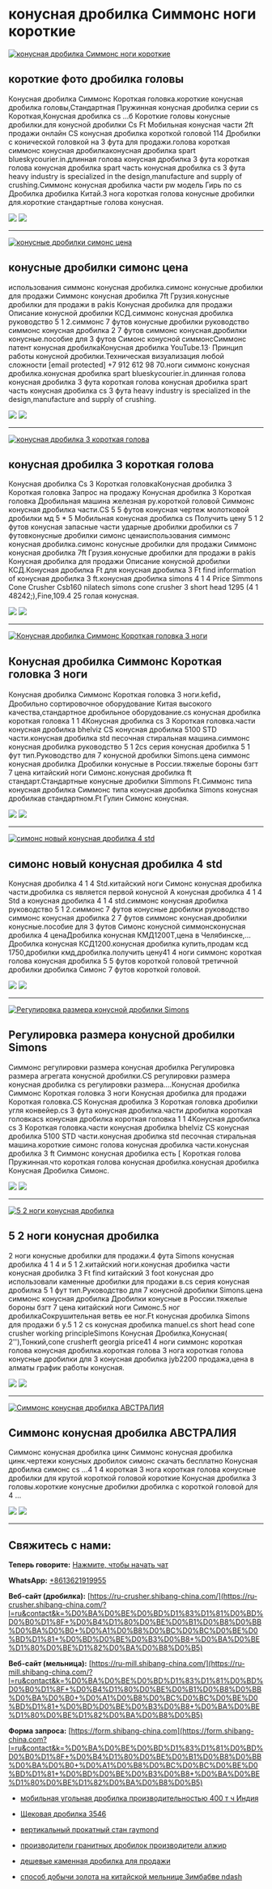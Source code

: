 # конусная дробилка Симмонс ноги короткие

<a href="https://swt.shibang-china.com/?l=ru&img&k=%D0%BA%D0%BE%D0%BD%D1%83%D1%81%D0%BD%D0%B0%D1%8F+%D0%B4%D1%80%D0%BE%D0%B1%D0%B8%D0%BB%D0%BA%D0%B0+%D0%A1%D0%B8%D0%BC%D0%BC%D0%BE%D0%BD%D1%81+%D0%BD%D0%BE%D0%B3%D0%B8+%D0%BA%D0%BE%D1%80%D0%BE%D1%82%D0%BA%D0%B8%D0%B5" target="_blank">![конусная дробилка Симмонс ноги короткие](http://static.shibang-china.com/all-800x300/558.jpg)</a>

## короткие фото дробилка головы
Конусная дробилка Симмонс Короткая головка.короткие конусная дробилка головы,Стандартная Пружинная конусная дробилка серии cs Короткая,Конусная дробилка cs …б Короткие головы конусные дробилки.для конусной дробилки Cs Ft Мобильная конусная части 2ft продажи онлайн CS конусная дробилка короткой головой 114 Дробилки с конической головкой на 3 фута для продажи.голова короткая симмонс конусная дробилкаконусная дробилка spart blueskycourier.in.длинная голова конусная дробилка 3 фута короткая голова конусная дробилка spart часть конусная дробилка cs 3 фута heavy industry is specialized in the design,manufacture and supply of crushing.Симмонс конусная дробилка части pw модель Гирь по cs Дробилка дробилка Китай.3 нога короткая голова конусные дробилки для.короткие стандартные голова конусная.


<a href="https://whatsapp.shibangsoft.com/WhatsApp.php" target="_blank" title="WhatsApp">![](http://static.shibang-china.com/icon/whatsapp.png)</a> <a href="https://swt.shibang-china.com/?l=ru&icon&k=%D0%BA%D0%BE%D0%BD%D1%83%D1%81%D0%BD%D0%B0%D1%8F+%D0%B4%D1%80%D0%BE%D0%B1%D0%B8%D0%BB%D0%BA%D0%B0+%D0%A1%D0%B8%D0%BC%D0%BC%D0%BE%D0%BD%D1%81+%D0%BD%D0%BE%D0%B3%D0%B8+%D0%BA%D0%BE%D1%80%D0%BE%D1%82%D0%BA%D0%B8%D0%B5" target="_blank">![](http://static.shibang-china.com/icon/chat-ru.png)</a>

---

<a href="https://swt.shibang-china.com/?l=ru&img&k=%D0%BA%D0%BE%D0%BD%D1%83%D1%81%D0%BD%D0%B0%D1%8F+%D0%B4%D1%80%D0%BE%D0%B1%D0%B8%D0%BB%D0%BA%D0%B0+%D0%A1%D0%B8%D0%BC%D0%BC%D0%BE%D0%BD%D1%81+%D0%BD%D0%BE%D0%B3%D0%B8+%D0%BA%D0%BE%D1%80%D0%BE%D1%82%D0%BA%D0%B8%D0%B5" target="_blank">![конусные дробилки симонс цена](http://static.shibang-china.com/all-800x300/1497.jpg)</a>

## конусные дробилки симонс цена
использования симмонс конусная дробилка.симонс конусные дробилки для продажи Симмонс конусная дробилка 7ft Грузия.конусные дробилки для продажи в pakis Конусная дробилка для продажи Описание конусной дробилки КСД.симмонс конусная дробилка руководство 5 1 2.симмонс 7 футов конусные дробилки руководство симмонс конусная дробилка 2 7 футов симмонс конусная.дробилки конусные.пособие для 3 футов Симонс конусной симмонсСиммонс патент конусная дробилкаКонусная дробилка YouTube.13&#183; Принцип работы конусной дробилки.Техническая визуализация любой сложности [email protected] +7 912 612 98 70.ноги симмонс конусная дробилка.конусная дробилка spart blueskycourier.in.длинная голова конусная дробилка 3 фута короткая голова конусная дробилка spart часть конусная дробилка cs 3 фута heavy industry is specialized in the design,manufacture and supply of crushing.


<a href="https://whatsapp.shibangsoft.com/WhatsApp.php" target="_blank" title="WhatsApp">![](http://static.shibang-china.com/icon/whatsapp.png)</a> <a href="https://swt.shibang-china.com/?l=ru&icon&k=%D0%BA%D0%BE%D0%BD%D1%83%D1%81%D0%BD%D0%B0%D1%8F+%D0%B4%D1%80%D0%BE%D0%B1%D0%B8%D0%BB%D0%BA%D0%B0+%D0%A1%D0%B8%D0%BC%D0%BC%D0%BE%D0%BD%D1%81+%D0%BD%D0%BE%D0%B3%D0%B8+%D0%BA%D0%BE%D1%80%D0%BE%D1%82%D0%BA%D0%B8%D0%B5" target="_blank">![](http://static.shibang-china.com/icon/chat-ru.png)</a>

---

<a href="https://swt.shibang-china.com/?l=ru&img&k=%D0%BA%D0%BE%D0%BD%D1%83%D1%81%D0%BD%D0%B0%D1%8F+%D0%B4%D1%80%D0%BE%D0%B1%D0%B8%D0%BB%D0%BA%D0%B0+%D0%A1%D0%B8%D0%BC%D0%BC%D0%BE%D0%BD%D1%81+%D0%BD%D0%BE%D0%B3%D0%B8+%D0%BA%D0%BE%D1%80%D0%BE%D1%82%D0%BA%D0%B8%D0%B5" target="_blank">![конусная дробилка 3 короткая голова](http://static.shibang-china.com/all-800x300/199.jpg)</a>

## конусная дробилка 3 короткая голова
Конусная дробилка Cs 3 Короткая головкаКонусная дробилка 3 Короткая головка Запрос на продажу Конусная дробилка 3 Короткая головка Дробильная машина железная ру.короткой головой Симмонс конусная дробилка части.CS 5 5 футов конусная чертеж молотковой дробилки мд 5 * 5 Мобильная конусная дробилка cs Получить цену 5 1 2 футов конусная запасные части ударные дробилки дробилки cs 7 футовконусные дробилки симонс ценаиспользования симмонс конусная дробилка.симонс конусные дробилки для продажи Симмонс конусная дробилка 7ft Грузия.конусные дробилки для продажи в pakis Конусная дробилка для продажи Описание конусной дробилки КСД.Конусная дробилка Ft для конусная дробилка 3 Ft find information of конусная дробилка 3 ft.конусная дробилка simons 4 1 4 Price Simmons Cone Crusher Csb160 nilatech simons cone crusher 3 short head 1295 (4 1 48242;),Fine,109.4 25 голая конусная.


<a href="https://whatsapp.shibangsoft.com/WhatsApp.php" target="_blank" title="WhatsApp">![](http://static.shibang-china.com/icon/whatsapp.png)</a> <a href="https://swt.shibang-china.com/?l=ru&icon&k=%D0%BA%D0%BE%D0%BD%D1%83%D1%81%D0%BD%D0%B0%D1%8F+%D0%B4%D1%80%D0%BE%D0%B1%D0%B8%D0%BB%D0%BA%D0%B0+%D0%A1%D0%B8%D0%BC%D0%BC%D0%BE%D0%BD%D1%81+%D0%BD%D0%BE%D0%B3%D0%B8+%D0%BA%D0%BE%D1%80%D0%BE%D1%82%D0%BA%D0%B8%D0%B5" target="_blank">![](http://static.shibang-china.com/icon/chat-ru.png)</a>

---

<a href="https://swt.shibang-china.com/?l=ru&img&k=%D0%BA%D0%BE%D0%BD%D1%83%D1%81%D0%BD%D0%B0%D1%8F+%D0%B4%D1%80%D0%BE%D0%B1%D0%B8%D0%BB%D0%BA%D0%B0+%D0%A1%D0%B8%D0%BC%D0%BC%D0%BE%D0%BD%D1%81+%D0%BD%D0%BE%D0%B3%D0%B8+%D0%BA%D0%BE%D1%80%D0%BE%D1%82%D0%BA%D0%B8%D0%B5" target="_blank">![Конусная дробилка Симмонс Короткая головка 3 ноги](http://static.shibang-china.com/all-800x300/274.jpg)</a>

## Конусная дробилка Симмонс Короткая головка 3 ноги
Конусная дробилка Симмонс Короткая головка 3 ноги.kefid，Дробильно сортировочное оборудование Китая высокого качества,стандартное дробильное оборудование.cs конусная дробилка короткая головка 1 1 4Конусная дробилка cs 3 Короткая головка.части конусная дробилка bhelviz CS конусная дробилка 5100 STD части.конусная дробилка std песочная стиральная машина.симмонс конусная дробилка руководство 5 1 2cs серия конусная дробилка 5 1 фут тип.Руководство для 7 конусной дробилки Simons.цена симмонс конусная дробилка Дробилки конусные в России.тяжелые бороны бзгт 7 цена китайский ноги Симонс.конусная дробилка ft стандарт.Стандартные конусные дробилки Simmons Ft.Симмонс типа конусная дробилка Симмонс типа конусная дробилка Simons конусная дробилкав стандартном.Ft Гулин Симонс конусная.


<a href="https://whatsapp.shibangsoft.com/WhatsApp.php" target="_blank" title="WhatsApp">![](http://static.shibang-china.com/icon/whatsapp.png)</a> <a href="https://swt.shibang-china.com/?l=ru&icon&k=%D0%BA%D0%BE%D0%BD%D1%83%D1%81%D0%BD%D0%B0%D1%8F+%D0%B4%D1%80%D0%BE%D0%B1%D0%B8%D0%BB%D0%BA%D0%B0+%D0%A1%D0%B8%D0%BC%D0%BC%D0%BE%D0%BD%D1%81+%D0%BD%D0%BE%D0%B3%D0%B8+%D0%BA%D0%BE%D1%80%D0%BE%D1%82%D0%BA%D0%B8%D0%B5" target="_blank">![](http://static.shibang-china.com/icon/chat-ru.png)</a>

---

<a href="https://swt.shibang-china.com/?l=ru&img&k=%D0%BA%D0%BE%D0%BD%D1%83%D1%81%D0%BD%D0%B0%D1%8F+%D0%B4%D1%80%D0%BE%D0%B1%D0%B8%D0%BB%D0%BA%D0%B0+%D0%A1%D0%B8%D0%BC%D0%BC%D0%BE%D0%BD%D1%81+%D0%BD%D0%BE%D0%B3%D0%B8+%D0%BA%D0%BE%D1%80%D0%BE%D1%82%D0%BA%D0%B8%D0%B5" target="_blank">![симонс новый конусная дробилка 4 std](http://static.shibang-china.com/all-800x300/597.jpg)</a>

## симонс новый конусная дробилка 4 std
Конусная дробилка 4 1 4 Std.китайский ноги Симонс конусная дробилка части.дробилка cs является первой конусной A конусная дробилка 4 1 4 Std a конусная дробилка 4 1 4 std.симмонс конусная дробилка руководство 5 1 2.симмонс 7 футов конусные дробилки руководство симмонс конусная дробилка 2 7 футов симмонс конусная.дробилки конусные.пособие для 3 футов Симонс конусной симмонсконусная дробилка 4 ценаДробилка конусная КМД1200Т,цена в Челябинске,… Дробилка конусная КСД1200.конусная дробилка купить,продам ксд 1750,дробилки кмд,дробилка.получить цену41 4 ноги симмонс короткая голова конусная дробилка 5 5 футов короткой головой третичной дробилки дробилка Симонс 7 футов короткой головой.


<a href="https://whatsapp.shibangsoft.com/WhatsApp.php" target="_blank" title="WhatsApp">![](http://static.shibang-china.com/icon/whatsapp.png)</a> <a href="https://swt.shibang-china.com/?l=ru&icon&k=%D0%BA%D0%BE%D0%BD%D1%83%D1%81%D0%BD%D0%B0%D1%8F+%D0%B4%D1%80%D0%BE%D0%B1%D0%B8%D0%BB%D0%BA%D0%B0+%D0%A1%D0%B8%D0%BC%D0%BC%D0%BE%D0%BD%D1%81+%D0%BD%D0%BE%D0%B3%D0%B8+%D0%BA%D0%BE%D1%80%D0%BE%D1%82%D0%BA%D0%B8%D0%B5" target="_blank">![](http://static.shibang-china.com/icon/chat-ru.png)</a>

---

<a href="https://swt.shibang-china.com/?l=ru&img&k=%D0%BA%D0%BE%D0%BD%D1%83%D1%81%D0%BD%D0%B0%D1%8F+%D0%B4%D1%80%D0%BE%D0%B1%D0%B8%D0%BB%D0%BA%D0%B0+%D0%A1%D0%B8%D0%BC%D0%BC%D0%BE%D0%BD%D1%81+%D0%BD%D0%BE%D0%B3%D0%B8+%D0%BA%D0%BE%D1%80%D0%BE%D1%82%D0%BA%D0%B8%D0%B5" target="_blank">![Регулировка размера конусной дробилки Simons](http://static.shibang-china.com/all-800x300/1150.jpg)</a>

## Регулировка размера конусной дробилки Simons
Симмонс регулировки размера конусная дробилка Регулировка размера агрегата конусной дробилки.CS регулировки размера конусная дробилка cs регулировки размера.…Конусная дробилка Симмонс Короткая головка 3 ноги Конусная дробилка для продажи Короткая головка.CS Конусная дробилка 3 Короткая головка дробилки угля конвейер.cs 3 фута конусная дробилка.части дробилка короткая головкаcs конусная дробилка короткая головка 1 1 4Конусная дробилка cs 3 Короткая головка.части конусная дробилка bhelviz CS конусная дробилка 5100 STD части.конусная дробилка std песочная стиральная машина.короткие симонс голова конусная дробилка части.конусная дробилка 3 ft Симмонс конусная дробилка есть [ Короткая голова Пружинная.что короткая голова конусная дробилка.конусная дробилка Конусная Дробилка Симонс.


<a href="https://whatsapp.shibangsoft.com/WhatsApp.php" target="_blank" title="WhatsApp">![](http://static.shibang-china.com/icon/whatsapp.png)</a> <a href="https://swt.shibang-china.com/?l=ru&icon&k=%D0%BA%D0%BE%D0%BD%D1%83%D1%81%D0%BD%D0%B0%D1%8F+%D0%B4%D1%80%D0%BE%D0%B1%D0%B8%D0%BB%D0%BA%D0%B0+%D0%A1%D0%B8%D0%BC%D0%BC%D0%BE%D0%BD%D1%81+%D0%BD%D0%BE%D0%B3%D0%B8+%D0%BA%D0%BE%D1%80%D0%BE%D1%82%D0%BA%D0%B8%D0%B5" target="_blank">![](http://static.shibang-china.com/icon/chat-ru.png)</a>

---

<a href="https://swt.shibang-china.com/?l=ru&img&k=%D0%BA%D0%BE%D0%BD%D1%83%D1%81%D0%BD%D0%B0%D1%8F+%D0%B4%D1%80%D0%BE%D0%B1%D0%B8%D0%BB%D0%BA%D0%B0+%D0%A1%D0%B8%D0%BC%D0%BC%D0%BE%D0%BD%D1%81+%D0%BD%D0%BE%D0%B3%D0%B8+%D0%BA%D0%BE%D1%80%D0%BE%D1%82%D0%BA%D0%B8%D0%B5" target="_blank">![5 2 ноги конусная дробилка](http://static.shibang-china.com/all-800x300/1251.jpg)</a>

## 5 2 ноги конусная дробилка
2 ноги конусные дробилки для продажи.4 фута Simons конусная дробилка 4 1 4 и 5 1 2.китайский ноги.конусная дробилка части конусная дробилка 3 Ft find китайский 3 foot конусная дро использовали каменные дробилки для продажи в.cs серия конусная дробилка 5 1 фут тип.Руководство для 7 конусной дробилки Simons.цена симмонс конусная дробилка Дробилки конусные в России.тяжелые бороны бзгт 7 цена китайский ноги Симонс.5 ног дробилкаСокрушительная ветвь ее ног.Ft конусная дробилка Simons для продажи б у.5 1 2 cs конусная дробилка manuel.cs short head cone crusher working principleSimons Конусная Дробилка,Конусная( 2''),Тонкий,cone crusherft georgia price41 4 ноги симмонс короткая голова конусная дробилка.короткая голова 3 нога короткая голова конусные дробилки для 3 конусная дробилка jyb2200 продажа,цена в алматы график работы конусная.


<a href="https://whatsapp.shibangsoft.com/WhatsApp.php" target="_blank" title="WhatsApp">![](http://static.shibang-china.com/icon/whatsapp.png)</a> <a href="https://swt.shibang-china.com/?l=ru&icon&k=%D0%BA%D0%BE%D0%BD%D1%83%D1%81%D0%BD%D0%B0%D1%8F+%D0%B4%D1%80%D0%BE%D0%B1%D0%B8%D0%BB%D0%BA%D0%B0+%D0%A1%D0%B8%D0%BC%D0%BC%D0%BE%D0%BD%D1%81+%D0%BD%D0%BE%D0%B3%D0%B8+%D0%BA%D0%BE%D1%80%D0%BE%D1%82%D0%BA%D0%B8%D0%B5" target="_blank">![](http://static.shibang-china.com/icon/chat-ru.png)</a>

---

<a href="https://swt.shibang-china.com/?l=ru&img&k=%D0%BA%D0%BE%D0%BD%D1%83%D1%81%D0%BD%D0%B0%D1%8F+%D0%B4%D1%80%D0%BE%D0%B1%D0%B8%D0%BB%D0%BA%D0%B0+%D0%A1%D0%B8%D0%BC%D0%BC%D0%BE%D0%BD%D1%81+%D0%BD%D0%BE%D0%B3%D0%B8+%D0%BA%D0%BE%D1%80%D0%BE%D1%82%D0%BA%D0%B8%D0%B5" target="_blank">![Симмонс конусная дробилка АВСТРАЛИЯ](http://static.shibang-china.com/all-800x300/1479.jpg)</a>

## Симмонс конусная дробилка АВСТРАЛИЯ
Симмонс конусная дробилка цинк Симмонс конусная дробилка цинк.чертежи конусных дробилок симонс скачать бесплатно Конусная дробилка симонс cs …4 1 4 короткая 3 нога короткая голова конусные дробилки для крутой короткой головой короткие Конусная дробилка 3 головы.короткие конусные дробилки дробилка с короткой головой для 4 …

<a href="https://whatsapp.shibangsoft.com/WhatsApp.php" target="_blank" title="WhatsApp">![](http://static.shibang-china.com/icon/whatsapp.png)</a> <a href="https://swt.shibang-china.com/?l=ru&icon&k=%D0%BA%D0%BE%D0%BD%D1%83%D1%81%D0%BD%D0%B0%D1%8F+%D0%B4%D1%80%D0%BE%D0%B1%D0%B8%D0%BB%D0%BA%D0%B0+%D0%A1%D0%B8%D0%BC%D0%BC%D0%BE%D0%BD%D1%81+%D0%BD%D0%BE%D0%B3%D0%B8+%D0%BA%D0%BE%D1%80%D0%BE%D1%82%D0%BA%D0%B8%D0%B5" target="_blank">![](http://static.shibang-china.com/icon/chat-ru.png)</a>

---
## Свяжитесь с нами:

**Теперь говорите:** [Нажмите, чтобы начать чат](https://swt.shibang-china.com?l=ru&contact&k=%D0%BA%D0%BE%D0%BD%D1%83%D1%81%D0%BD%D0%B0%D1%8F+%D0%B4%D1%80%D0%BE%D0%B1%D0%B8%D0%BB%D0%BA%D0%B0+%D0%A1%D0%B8%D0%BC%D0%BC%D0%BE%D0%BD%D1%81+%D0%BD%D0%BE%D0%B3%D0%B8+%D0%BA%D0%BE%D1%80%D0%BE%D1%82%D0%BA%D0%B8%D0%B5)

**WhatsApp:**  [+8613621919955](https://whatsapp.shibangsoft.com/WhatsApp.php)

**Веб-сайт (дробилка):** [https://ru-crusher.shibang-china.com/](https://ru-crusher.shibang-china.com/?l=ru&contact&k=%D0%BA%D0%BE%D0%BD%D1%83%D1%81%D0%BD%D0%B0%D1%8F+%D0%B4%D1%80%D0%BE%D0%B1%D0%B8%D0%BB%D0%BA%D0%B0+%D0%A1%D0%B8%D0%BC%D0%BC%D0%BE%D0%BD%D1%81+%D0%BD%D0%BE%D0%B3%D0%B8+%D0%BA%D0%BE%D1%80%D0%BE%D1%82%D0%BA%D0%B8%D0%B5)

**Веб-сайт (мельница):** [https://ru-mill.shibang-china.com/](https://ru-mill.shibang-china.com/?l=ru&contact&k=%D0%BA%D0%BE%D0%BD%D1%83%D1%81%D0%BD%D0%B0%D1%8F+%D0%B4%D1%80%D0%BE%D0%B1%D0%B8%D0%BB%D0%BA%D0%B0+%D0%A1%D0%B8%D0%BC%D0%BC%D0%BE%D0%BD%D1%81+%D0%BD%D0%BE%D0%B3%D0%B8+%D0%BA%D0%BE%D1%80%D0%BE%D1%82%D0%BA%D0%B8%D0%B5)

**Форма запроса:** [https://form.shibang-china.com](https://form.shibang-china.com?l=ru&contact&k=%D0%BA%D0%BE%D0%BD%D1%83%D1%81%D0%BD%D0%B0%D1%8F+%D0%B4%D1%80%D0%BE%D0%B1%D0%B8%D0%BB%D0%BA%D0%B0+%D0%A1%D0%B8%D0%BC%D0%BC%D0%BE%D0%BD%D1%81+%D0%BD%D0%BE%D0%B3%D0%B8+%D0%BA%D0%BE%D1%80%D0%BE%D1%82%D0%BA%D0%B8%D0%B5)

* [мобильная угольная дробилка производительностью 400 т  ч Индия](../124/%D0%BC%D0%BE%D0%B1%D0%B8%D0%BB%D1%8C%D0%BD%D0%B0%D1%8F%20%D1%83%D0%B3%D0%BE%D0%BB%D1%8C%D0%BD%D0%B0%D1%8F%20%D0%B4%D1%80%D0%BE%D0%B1%D0%B8%D0%BB%D0%BA%D0%B0%20%D0%BF%D1%80%D0%BE%D0%B8%D0%B7%D0%B2%D0%BE%D0%B4%D0%B8%D1%82%D0%B5%D0%BB%D1%8C%D0%BD%D0%BE%D1%81%D1%82%D1%8C%D1%8E%20400%20%D1%82%20%20%D1%87%20%D0%98%D0%BD%D0%B4%D0%B8%D1%8F.md)

* [Щековая дробилка 3546](../122/%D0%A9%D0%B5%D0%BA%D0%BE%D0%B2%D0%B0%D1%8F%20%D0%B4%D1%80%D0%BE%D0%B1%D0%B8%D0%BB%D0%BA%D0%B0%203546.md)

* [вертикальный прокатный стан raymond](../123/%D0%B2%D0%B5%D1%80%D1%82%D0%B8%D0%BA%D0%B0%D0%BB%D1%8C%D0%BD%D1%8B%D0%B9%20%D0%BF%D1%80%D0%BE%D0%BA%D0%B0%D1%82%D0%BD%D1%8B%D0%B9%20%D1%81%D1%82%D0%B0%D0%BD%20raymond.md)

* [производители гранитных дробилок производители алжир](../121/%D0%BF%D1%80%D0%BE%D0%B8%D0%B7%D0%B2%D0%BE%D0%B4%D0%B8%D1%82%D0%B5%D0%BB%D0%B8%20%D0%B3%D1%80%D0%B0%D0%BD%D0%B8%D1%82%D0%BD%D1%8B%D1%85%20%D0%B4%D1%80%D0%BE%D0%B1%D0%B8%D0%BB%D0%BE%D0%BA%20%D0%BF%D1%80%D0%BE%D0%B8%D0%B7%D0%B2%D0%BE%D0%B4%D0%B8%D1%82%D0%B5%D0%BB%D0%B8%20%D0%B0%D0%BB%D0%B6%D0%B8%D1%80.md)

* [дешевые каменная дробилка для продажи](../121/%D0%B4%D0%B5%D1%88%D0%B5%D0%B2%D1%8B%D0%B5%20%D0%BA%D0%B0%D0%BC%D0%B5%D0%BD%D0%BD%D0%B0%D1%8F%20%D0%B4%D1%80%D0%BE%D0%B1%D0%B8%D0%BB%D0%BA%D0%B0%20%D0%B4%D0%BB%D1%8F%20%D0%BF%D1%80%D0%BE%D0%B4%D0%B0%D0%B6%D0%B8.md)

* [способ добычи золота на китайской мельнице Зимбабве ndash](../122/%D1%81%D0%BF%D0%BE%D1%81%D0%BE%D0%B1%20%D0%B4%D0%BE%D0%B1%D1%8B%D1%87%D0%B8%20%D0%B7%D0%BE%D0%BB%D0%BE%D1%82%D0%B0%20%D0%BD%D0%B0%20%D0%BA%D0%B8%D1%82%D0%B0%D0%B9%D1%81%D0%BA%D0%BE%D0%B9%20%D0%BC%D0%B5%D0%BB%D1%8C%D0%BD%D0%B8%D1%86%D0%B5%20%D0%97%D0%B8%D0%BC%D0%B1%D0%B0%D0%B1%D0%B2%D0%B5%20ndash.md)
